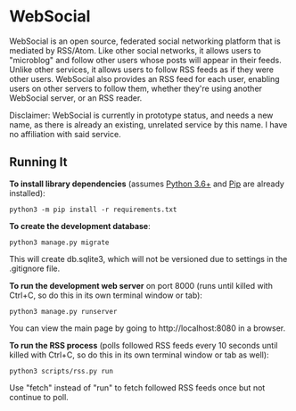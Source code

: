 # WebSocial

WebSocial is an open source, federated social networking platform that is mediated by RSS/Atom.  Like other social networks, it allows users to "microblog" and follow other users whose posts will appear in their feeds.  Unlike other services, it allows users to follow RSS feeds as if they were other users.  WebSocial also provides an RSS feed for each user, enabling users on other servers to follow them, whether they're using another WebSocial server, or an RSS reader.

Disclaimer: WebSocial is currently in prototype status, and needs a new name, as there is already an existing, unrelated service by this name.  I have no affiliation with said service.

## Running It

**To install library dependencies** (assumes [Python 3.6+](https://www.python.org/downloads/) and [Pip](https://pip.pypa.io/en/stable/installing/) are already installed):

    python3 -m pip install -r requirements.txt

**To create the development database**:

    python3 manage.py migrate

This will create db.sqlite3, which will not be versioned due to settings in the .gitignore file.

**To run the development web server** on port 8000 (runs until killed with Ctrl+C, so do this in its own terminal window or tab):

    python3 manage.py runserver

You can view the main page by going to http://localhost:8080 in a browser.

**To run the RSS process** (polls followed RSS feeds every 10 seconds until killed with Ctrl+C, so do this in its own terminal window or tab as well):

    python3 scripts/rss.py run

Use "fetch" instead of "run" to fetch followed RSS feeds once but not continue to poll.
